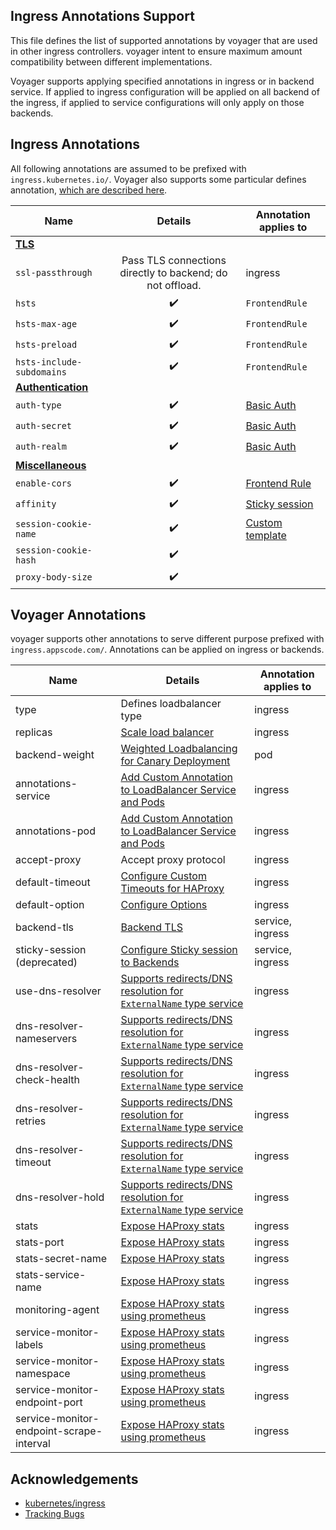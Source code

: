 ## Ingress Annotations Support
This file defines the list of supported annotations by voyager that are used in other ingress controllers.
voyager intent to ensure maximum amount compatibility between different implementations.

Voyager supports applying specified annotations in ingress or in backend service. If applied to ingress
configuration will be applied on all backend of the ingress, if applied to service configurations will only apply on those backends.

## Ingress Annotations
All following annotations are assumed to be prefixed with `ingress.kubernetes.io/`. Voyager also supports some particular defines
annotation, [which are described here](#voyager-annotations).

| Name | Details | Annotation applies to |
| --- | :---: | --- |
| **[TLS](https://github.com/kubernetes/ingress/blob/master/docs/annotations.md#tls-related)** |
| `ssl-passthrough` | Pass TLS connections directly to backend; do not offload.   |  ingress |
| `hsts` | :heavy_check_mark: |`FrontendRule` |
| `hsts-max-age` | :heavy_check_mark: | `FrontendRule`|
| `hsts-preload` | :heavy_check_mark: |`FrontendRule` |
| `hsts-include-subdomains` | :heavy_check_mark: | `FrontendRule`|
| **[Authentication](https://github.com/kubernetes/ingress/blob/master/docs/annotations.md#authentication-related)** |
| `auth-type` | :heavy_check_mark: | [Basic Auth](https://github.com/appscode/voyager/blob/release-4.0/docs/user-guide/ingress/basic-auth.md) |
| `auth-secret` | :heavy_check_mark: | [Basic Auth](https://github.com/appscode/voyager/blob/release-4.0/docs/user-guide/ingress/basic-auth.md) |
| `auth-realm` | :heavy_check_mark: | [Basic Auth](https://github.com/appscode/voyager/blob/release-4.0/docs/user-guide/ingress/basic-auth.md) |
| **[Miscellaneous](https://github.com/kubernetes/ingress/blob/master/docs/annotations.md#miscellaneous)** |
| `enable-cors` | :heavy_check_mark:  | [Frontend Rule](http://blog.nasrulhazim.com/2017/07/haproxy-setting-up-cors/) |
| `affinity` | :heavy_check_mark: | [Sticky session](https://github.com/appscode/voyager/blob/release-4.0/docs/user-guide/ingress/sticky-session.md) |
| `session-cookie-name` | :heavy_check_mark: | [Custom template](https://github.com/appscode/voyager/blob/release-4.0/docs/user-guide/ingress/custom-templates.md) |
| `session-cookie-hash` | :heavy_check_mark: | |
| `proxy-body-size` | :heavy_check_mark:  ||


## Voyager Annotations
voyager supports other annotations to serve different purpose prefixed with `ingress.appscode.com/`. Annotations
can be applied on ingress or backends.

| Name | Details | Annotation applies to |
|------|---------|---------------------|
| type | Defines loadbalancer type | ingress |
| replicas | [Scale load balancer](/docs/user-guide/ingress/replicas-and-autoscaling.md)| ingress |
| backend-weight | [Weighted Loadbalancing for Canary Deployment](weighted.md)| pod |
| annotations-service | [Add Custom Annotation to LoadBalancer Service and Pods](annotations.md)| ingress |
| annotations-pod | [Add Custom Annotation to LoadBalancer Service and Pods](annotations.md) | ingress |
| accept-proxy | Accept proxy protocol | ingress |
| default-timeout | [Configure Custom Timeouts for HAProxy](configure-timeouts.md) | ingress |
| default-option | [Configure Options](configure-options.md) | ingress |
| backend-tls | [Backend TLS](backend-tls.md) | service, ingress |
| sticky-session (deprecated) | [Configure Sticky session to Backends](sticky-session.md) | service, ingress |
| use-dns-resolver | [Supports redirects/DNS resolution for `ExternalName` type service](external-svc.md) | ingress |
| dns-resolver-nameservers | [Supports redirects/DNS resolution for `ExternalName` type service](external-svc.md) |ingress|
| dns-resolver-check-health | [Supports redirects/DNS resolution for `ExternalName` type service](external-svc.md) |ingress|
| dns-resolver-retries | [Supports redirects/DNS resolution for `ExternalName` type service](external-svc.md) | ingress|
| dns-resolver-timeout | [Supports redirects/DNS resolution for `ExternalName` type service](external-svc.md) |ingress|
| dns-resolver-hold | [Supports redirects/DNS resolution for `ExternalName` type service](external-svc.md)|ingress|
| stats | [Expose HAProxy stats](stats-and-prometheus.md) | ingress |
| stats-port | [Expose HAProxy stats](stats-and-prometheus.md) | ingress |
| stats-secret-name | [Expose HAProxy stats](stats-and-prometheus.md) | ingress |
| stats-service-name | [Expose HAProxy stats](stats-and-prometheus.md) | ingress |
| monitoring-agent | [Expose HAProxy stats using prometheus](stats-and-prometheus.md#using-prometheus) | ingress |
| service-monitor-labels |[Expose HAProxy stats using prometheus](stats-and-prometheus.md#using-prometheus) | ingress |
| service-monitor-namespace|[Expose HAProxy stats using prometheus](stats-and-prometheus.md#using-prometheus) | ingress |
| service-monitor-endpoint-port|[Expose HAProxy stats using prometheus](stats-and-prometheus.md#using-prometheus) | ingress |
| service-monitor-endpoint-scrape-interval |[Expose HAProxy stats using prometheus](stats-and-prometheus.md#using-prometheus) | ingress |


## Acknowledgements
 - [kubernetes/ingress](https://github.com/kubernetes/ingress/blob/master/docs/annotations.md)
 - [Tracking Bugs](https://github.com/appscode/voyager/issues/491)